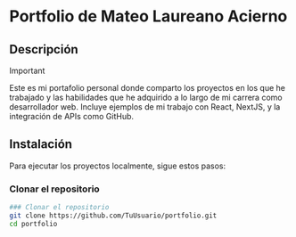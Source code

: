 # Portfolio de Mateo Laureano Acierno

## Descripción

>[!IMPORTANT]
Este es mi portafolio personal donde comparto los proyectos en los que he trabajado y las habilidades que he adquirido a lo largo de mi carrera como desarrollador web. Incluye ejemplos de mi trabajo con React, NextJS, y la integración de APIs como GitHub.

## Instalación

Para ejecutar los proyectos localmente, sigue estos pasos:

### Clonar el repositorio

```bash
### Clonar el repositorio
git clone https://github.com/TuUsuario/portfolio.git
cd portfolio
